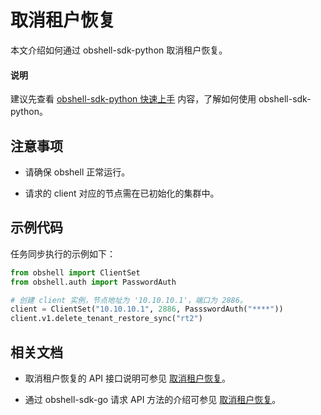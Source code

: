 # 取消租户恢复

本文介绍如何通过 obshell-sdk-python 取消租户恢复。

<main id="notice" type='explain'>
  <h4>说明</h4>
  <p>建议先查看 <a href='../100.quickstart-of-python.md'>obshell-sdk-python 快速上手</a> 内容，了解如何使用 obshell-sdk-python。</p>
</main>

## 注意事项

* 请确保 obshell 正常运行。

* 请求的 client 对应的节点需在已初始化的集群中。

## 示例代码

任务同步执行的示例如下：

```python
from obshell import ClientSet
from obshell.auth import PasswordAuth

# 创建 client 实例，节点地址为 '10.10.10.1'，端口为 2886。
client = ClientSet("10.10.10.1", 2886, PassswordAuth("****"))
client.v1.delete_tenant_restore_sync("rt2")
```

## 相关文档

* 取消租户恢复的 API 接口说明可参见 [取消租户恢复](../../../400.obshell-api-reference/700.recovery-management/300.cancel-tenant-recovery.md)。

* 通过 obshell-sdk-go 请求 API 方法的介绍可参见 [取消租户恢复](../../200.go/700.recovery-management/300.cancel-tenant-recovery-of-go.md)。
